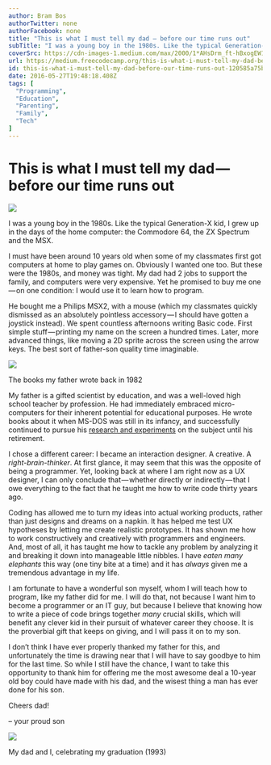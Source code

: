 ```yaml
---
author: Bram Bos
authorTwitter: none
authorFacebook: none
title: "This is what I must tell my dad — before our time runs out"
subTitle: "I was a young boy in the 1980s. Like the typical Generation-X kid, I grew up in the days of the home computer: the Commodore 64, the ZX S..."
coverSrc: https://cdn-images-1.medium.com/max/2000/1*AHsDrm_ft-hBxogEW1yPNw.jpeg
url: https://medium.freecodecamp.org/this-is-what-i-must-tell-my-dad-before-our-time-runs-out-120585a75b31
id: this-is-what-i-must-tell-my-dad-before-our-time-runs-out-120585a75b31
date: 2016-05-27T19:48:18.408Z
tags: [
  "Programming",
  "Education",
  "Parenting",
  "Family",
  "Tech"
]
---
```

# This is what I must tell my dad — before our time runs out







![](https://cdn-images-1.medium.com/max/2000/1*AHsDrm_ft-hBxogEW1yPNw.jpeg)







I was a young boy in the 1980s. Like the typical Generation-X kid, I grew up in the days of the home computer: the Commodore 64, the ZX Spectrum and the MSX.

I must have been around 10 years old when some of my classmates first got computers at home to play games on. Obviously I wanted one too. But these were the 1980s, and money was tight. My dad had 2 jobs to support the family, and computers were very expensive. Yet he promised to buy me one — on one condition: I would use it to learn how to program.

He bought me a Philips MSX2, with a mouse (which my classmates quickly dismissed as an absolutely pointless accessory — I should have gotten a joystick instead). We spent countless afternoons writing Basic code. First simple stuff — printing my name on the screen a hundred times. Later, more advanced things, like moving a 2D sprite across the screen using the arrow keys. The best sort of father-son quality time imaginable.



![](https://cdn-images-1.medium.com/max/1200/1*qm5CzFLCUKR9Tiz-9eAkbA.jpeg)

The books my father wrote back in 1982



My father is a gifted scientist by education, and was a well-loved high school teacher by profession. He had immediately embraced micro-computers for their inherent potential for educational purposes. He wrote books about it when MS-DOS was still in its infancy, and successfully continued to pursue his [research and experiments](http://doc.utwente.nl/68607/) on the subject until his retirement.

I chose a different career: I became an interaction designer. A creative. A _right-brain-thinker_. At first glance, it may seem that this was the opposite of being a programmer. Yet, looking back at where I am right now as a UX designer, I can only conclude that — whether directly or indirectly — that I owe everything to the fact that he taught me how to write code thirty years ago.

Coding has allowed me to turn my ideas into actual working products, rather than just designs and dreams on a napkin. It has helped me test UX hypotheses by letting me create realistic prototypes. It has shown me how to work constructively and creatively with programmers and engineers. And, most of all, it has taught me how to tackle any problem by analyzing it and breaking it down into manageable little nibbles. I have _eaten many elephants_ this way (one tiny bite at a time) and it has _always_ given me a tremendous advantage in my life.

I am fortunate to have a wonderful son myself, whom I will teach how to program, like my father did for me. I will do that, not because I want him to become a programmer or an IT guy, but because I believe that knowing how to write a piece of code brings together *many* crucial skills, which will benefit any clever kid in their pursuit of whatever career they choose. It is the proverbial gift that keeps on giving, and I will pass it on to my son.

I don’t think I have ever properly thanked my father for this, and unfortunately the time is drawing near that I will have to say goodbye to him for the last time. So while I still have the chance, I want to take this opportunity to thank him for offering me the most awesome deal a 10-year old boy could have made with his dad, and the wisest thing a man has ever done for his son.

Cheers dad!

– your proud son



![](https://cdn-images-1.medium.com/max/1600/1*NeyJkTSFtYnfb3SSwkiftg.jpeg)

My dad and I, celebrating my graduation (1993)










